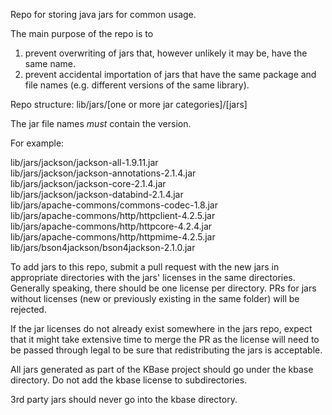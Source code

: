 Repo for storing java jars for common usage.

The main purpose of the repo is to 
1) prevent overwriting of jars that, however unlikely it may be, have the same
name.
2) prevent accidental importation of jars that have the same package and
file names (e.g. different versions of the same library).

Repo structure:
lib/jars/[one or more jar categories]/[jars]

The jar file names *must* contain the version.

For example:

lib/jars/jackson/jackson-all-1.9.11.jar  
lib/jars/jackson/jackson-annotations-2.1.4.jar  
lib/jars/jackson/jackson-core-2.1.4.jar  
lib/jars/jackson/jackson-databind-2.1.4.jar  
lib/jars/apache-commons/commons-codec-1.8.jar  
lib/jars/apache-commons/http/httpclient-4.2.5.jar  
lib/jars/apache-commons/http/httpcore-4.2.4.jar  
lib/jars/apache-commons/http/httpmime-4.2.5.jar  
lib/jars/bson4jackson/bson4jackson-2.1.0.jar  

To add jars to this repo, submit a pull request with the new jars in
appropriate directories with the jars' licenses in the same directories.
Generally speaking, there should be one license per directory. PRs for jars
without licenses (new or previously existing in the same folder) will be
rejected.

If the jar licenses do not already exist somewhere in the jars repo, expect
that it might take extensive time to merge the PR as the license will need to
be passed through legal to be sure that redistributing the jars is acceptable.

All jars generated as part of the KBase project should go under the kbase
directory. Do not add the kbase license to subdirectories.

3rd party jars should never go into the kbase directory.


